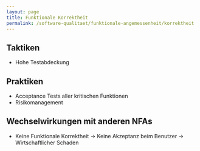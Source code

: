 ```yaml
---
layout: page
title: Funktionale Korrektheit
permalink: /software-qualitaet/funktionale-angemessenheit/korrektheit
---
```



## Taktiken

* Hohe Testabdeckung

## Praktiken

* Acceptance Tests aller kritischen Funktionen
* Risikomanagement

## Wechselwirkungen mit anderen NFAs

* Keine Funktionale Korrektheit -> Keine Akzeptanz beim Benutzer -> Wirtschaftlicher Schaden